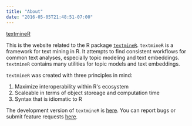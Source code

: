 ```yaml
---
title: "About"
date: "2016-05-05T21:48:51-07:00"
---
```


[textmineR]("content/textmineR6.png")

This is the website related to the R package [`textmineR`](https://cran.r-project.org/web/packages/textmineR/index.html). `textmineR` is a framework for text mining in R. It attempts to find consistent workflows for common text analyses, especially topic modeling and text embeddings. `textmineR` contains many utilities for topic models and text embeddings.

`textmineR` was created with three principles in mind:

1. Maximize interoperability within R's ecosystem
2. Scaleable in terms of object storeage and computation time
3. Syntax that is idiomatic to R

The development version of `textmineR` is [here](https://github.com/TommyJones/textmineR/). You can report bugs or submit feature requests [here](https://github.com/TommyJones/textmineR/issues).
